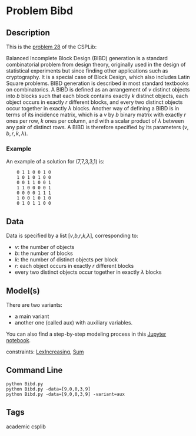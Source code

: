 # Problem Bibd
## Description


This is the [problem 28](http://www.csplib.org/Problems/prob028) of the CSPLib:

Balanced Incomplete Block Design (BIBD) generation is a standard combinatorial problem from design theory, originally used in the design of
statistical experiments but since finding other applications such as cryptography.
It is a special case of Block Design, which also includes Latin Square problems.
BIBD generation is described in most standard textbooks on combinatorics.
A BIBD is defined as an arrangement of $v$ distinct objects into $b$ blocks such that each block contains exactly $k$ distinct objects,
each object occurs in exactly $r$ different blocks, and every two distinct objects occur together in exactly $\lambda$ blocks.
Another way of defining a BIBD is in terms of its incidence matrix, which is a $v$ by $b$ binary matrix with exactly $r$ ones per row, $k$ ones per column, and with a scalar product of $\lambda$ between any pair of distinct rows.
A BIBD is therefore specified by its parameters $(v,b,r,k,\lambda)$.




### Example

An example of a solution for (7,7,3,3,1) is:
```
    0 1 1 0 0 1 0
    1 0 1 0 1 0 0
    0 0 1 1 0 0 1
    1 1 0 0 0 0 1
    0 0 0 0 1 1 1
    1 0 0 1 0 1 0
    0 1 0 1 1 0 0
```

## Data
Data is specified by a list \[$v$,$b$,$r$,$k$,$\lambda$], corresponding to:
 - $v$: the number of objects
 - $b$: the number of blocks
 - $k$: the number of distinct objects per block
 - $r$: each object occurs in exactly $r$ different blocks
 - every two distinct objects occur together in exactly $\lambda$ blocks


## Model(s)

There are two variants:
 - a main variant
 - another one (called aux) with auxiliary variables.

You can also find a step-by-step modeling process in this [Jupyter notebook](https://pycsp.org/documentation/models/CSP/Bibd/).

  constraints: [LexIncreasing](http://pycsp.org/documentation/constraints/LexIncreasing), [Sum](http://pycsp.org/documentation/constraints/Sum)



## Command Line

```
python Bibd.py
python Bibd.py -data=[9,0,0,3,9]
python Bibd.py -data=[9,0,0,3,9] -variant=aux
```

## Tags
 academic csplib
